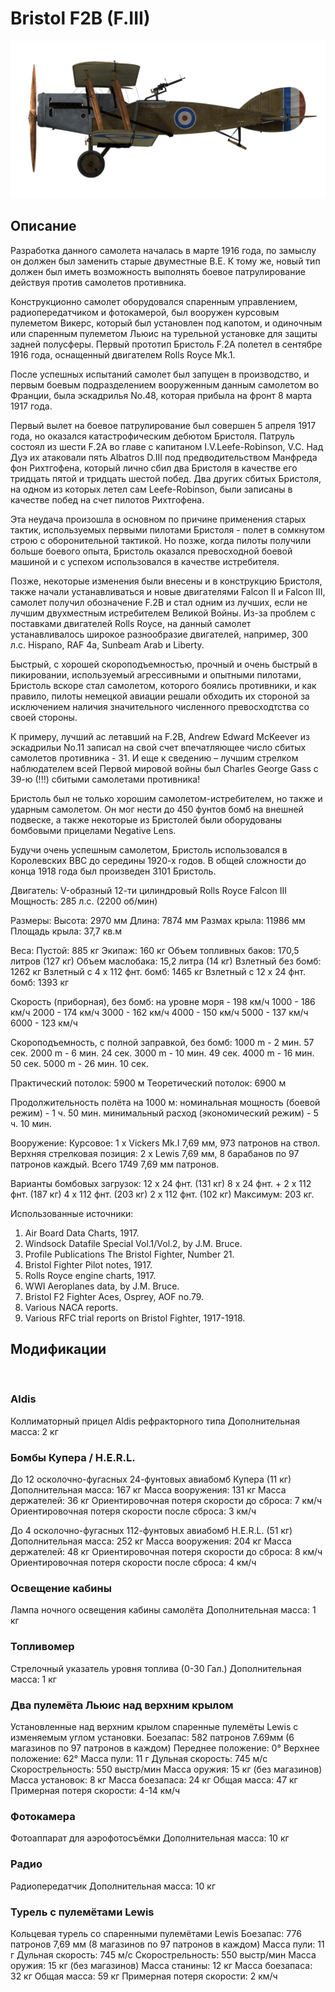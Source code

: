 # Bristol F2B (F.III)

![bristolf2bf3](../images/bristolf2bf3.png)

## Описание

Разработка данного самолета началась в марте 1916 года, по замыслу он должен был заменить старые двуместные B.E. К тому же, новый тип должен был иметь возможность выполнять боевое патрулирование действуя против самолетов противника.

Конструкционно самолет оборудовался спаренным управлением, радиопередатчиком и фотокамерой, был вооружен курсовым пулеметом Викерс, который был установлен под капотом, и одиночным или спаренным пулеметом Льюис на турельной установке для защиты задней полусферы.
Первый прототип Бристоль F.2A полетел в сентябре 1916 года, оснащенный двигателем Rolls Royce Mk.1.

После успешных испытаний самолет был запущен в производство, и первым боевым подразделением вооруженным данным самолетом во Франции, была эскадрилья No.48, которая прибыла на фронт 8 марта 1917 года.

Первый вылет на боевое патрулирование был совершен 5 апреля 1917 года, но оказался катастрофическим дебютом Бристоля. Патруль состоял из шести F.2A во главе с капитаном I.V.Leefe-Robinson, V.C. Над Дуэ их атаковали пять Albatros D.III под предводительcтвом Манфреда фон Рихтгофена, который лично сбил два Бристоля в качестве его тридцать пятой и тридцать шестой побед. Два других сбитых Бристоля, на одном из которых летел сам Leefe-Robinson, были записаны в качестве побед на счет пилотов Рихтгофена.

Эта неудача произошла в основном по причине применения старых тактик, используемых первыми пилотами Бристоля - полет в сомкнутом строю с оборонительной тактикой. Но позже, когда пилоты получили больше боевого опыта, Бристоль оказался превосходной боевой машиной и с успехом использовался в качестве истребителя.

Позже, некоторые изменения были внесены и в конструкцию Бристоля, также начали устанавливаться и новые двигателями Falcon II и Falcon III, самолет получил обозначение F.2B и стал одним из лучших, если не лучшим двухместным истребителем Великой Войны.
Из-за проблем с поставками двигателей Rolls Royce, на данный самолет устанавливалось широкое разнообразие двигателей, например, 300 л.с. Hispano, RAF 4a, Sunbeam Arab и Liberty.

Быстрый, с хорошей скороподъемностью, прочный и очень быстрый в пикировании, используемый агрессивными и опытными пилотами, Бристоль вскоре стал самолетом, которого боялись противники, и как правило, пилоты немецкой авиации решали обходить их стороной за исключением наличия значительного численного превосходтства со своей стороны.

К примеру, лучший ас летавший на F.2B, Andrew Edward McKeever из эскадрильи No.11 записал на свой счет впечатляющее число сбитых самолетов противника - 31. И еще к сведению – лучшим стрелком наблюдателем всей Первой мировой войны был Charles George Gass с 39-ю (!!!) сбитыми самолетами противника!

Бристоль был не только хорошим самолетом-истребителем, но также и ударным самолетом. Он мог нести до 450 фунтов бомб на внешней подвеске, а также некоторые из Бристолей были оборудованы бомбовыми прицелами Negative Lens.

Будучи очень успешным самолетом, Бристоль использовался в Королевских ВВС до середины 1920-х годов. В общей сложности до конца 1918 года был произведен 3101 Бристоль.


Двигатель: V-образный 12-ти цилиндровый Rolls Royce Falcon III
Мощность: 285 л.с. (2200 об/мин)

Размеры:
Высота: 2970 мм
Длина: 7874 мм
Размах крыла: 11986 мм
Площадь крыла: 37,7 кв.м

Веса:
Пустой: 885 кг
Экипаж: 160 кг
Объем топливных баков: 170,5 литров (127 кг)
Объем маслобакa: 15,2 литра (14 кг)
Взлетный без бомб: 1262 кг
Взлетный с 4 x 112 фнт. бомб: 1465 кг
Взлетный с 12 x 24 фнт. бомб: 1393 кг

Скорость (приборная), без бомб:
на уровне моря - 198 км/ч
1000 - 186 км/ч
2000 - 174 км/ч
3000 - 162 км/ч
4000 - 150 км/ч
5000 - 137 км/ч
6000 - 123 км/ч

Скороподъемность, с полной заправкой, без бомб:
1000 m -  2 мин. 57 сек.
2000 m -  6 мин. 24 сек.
3000 m - 10 мин. 49 сек.
4000 m - 16 мин. 50 сек.
5000 m - 26 мин. 10 сек.

Практический потолок: 5900 м
Теоретический потолок: 6900 м

Продолжительность полёта на 1000 м:
номинальная мощность (боевой режим) - 1 ч. 50 мин.
минимальный расход (экономический режим) - 5 ч. 10 мин.

Вооружение:
Курсовое: 1 х Vickers Mk.I 7,69 мм, 973 патронов на ствол.
Верхняя стрелковая позиция: 2 х Lewis 7,69 мм, 8 барабанов по 97 патронов каждый.
Всего 1749 7,69 мм патронов.

Варианты бомбовых загрузок:
12 x 24 фнт. (131 кг)
8 x 24 фнт. + 2 x 112 фнт. (187 кг)
4 x 112 фнт. (203 кг)
2 x 112 фнт. (102 кг)
Максимум: 203 кг.

Использованные источники:
1) Air Board Data Charts, 1917.
2) Windsock Datafile Special Vol.1/Vol.2, by J.M. Bruce.
3) Profile Publications The Bristol Fighter, Number 21.
4) Bristol Fighter Pilot notes, 1917.
5) Rolls Royce engine charts, 1917.
6) WWI Aeroplanes data, by J.M. Bruce.
7) Bristol F2 Fighter Aces, Osprey, AOF no.79.
8) Various NACA reports.
9) Various RFC trial reports on Bristol Fighter, 1917-1918.

## Модификации
﻿

### Aldis

Коллиматорный прицел Aldis рефракторного типа
Дополнительная масса: 2 кг
﻿

### Бомбы Купера / H.E.R.L.

До 12 осколочно-фугасных 24-фунтовых авиабомб Купера (11 кг)
Дополнительная масса: 167 кг
Масса вооружения: 131 кг
Масса держателей: 36 кг
Ориентировочная потеря скорости до сброса: 7 км/ч
Ориентировочная потеря скорости после сброса: 3 км/ч

До 4 осколочно-фугасных 112-фунтовых авиабомб H.E.R.L. (51 кг)
Дополнительная масса: 252 кг
Масса вооружения: 204 кг
Масса держателей: 48 кг
Ориентировочная потеря скорости до сброса: 8 км/ч
Ориентировочная потеря скорости после сброса: 4 км/ч﻿

### Освещение кабины

Лампа ночного освещения кабины самолёта
Дополнительная масса: 1 кг
﻿

### Топливомер

Стрелочный указатель уровня топлива (0-30 Гал.)
Дополнительная масса: 1 кг
﻿

### Два пулемёта Льюис над верхним крылом

Установленные над верхним крылом спаренные пулемёты Lewis с изменяемым углом установки.
Боезапас: 582 патронов 7.69мм (6 магазинов по 97 патронов в каждом)
Переднее положение: 0°
Верхнее положение: 62°
Масса пули: 11 г
Дульная скорость: 745 м/с
Скорострельность: 550 выстр/мин
Масса оружия: 15 кг (без магазинов)
Масса установок: 8 кг
Масса боезапаса: 24 кг
Общая масса: 47 кг
Примерная потеря скорости: 4-14 км/ч﻿

### Фотокамера

Фотоаппарат для аэрофотосъёмки 
Дополнительная масса: 10 кг
﻿

### Радио

Радиопередатчик
Дополнительная масса: 10 кг﻿

### Турель с пулемётами Lewis

Кольцевая турель со спаренными пулемётами Lewis
Боезапас: 776 патронов 7,69 мм (8 магазинов по 97 патронов в каждом)
Масса пули: 11 г
Дульная скорость: 745 м/с
Скорострельность: 550 выстр/мин
Масса оружия: 15 кг (без магазинов)
Масса станины: 12 кг
Масса боезапаса: 32 кг
Общая масса: 59 кг
Примерная потеря скорости: 2 км/ч